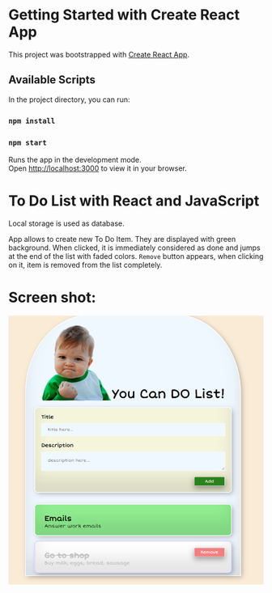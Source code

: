 # Getting Started with Create React App

This project was bootstrapped with [Create React App](https://github.com/facebook/create-react-app).

## Available Scripts

In the project directory, you can run:

### `npm install`
### `npm start`

Runs the app in the development mode.\
Open [http://localhost:3000](http://localhost:3000) to view it in your browser.

# To Do List with React and JavaScript

Local storage is used as database.

App allows to create new To Do Item. They are displayed with green background. When clicked, it is immediately considered as done and 
jumps at the end of the list with faded colors. `Remove` button appears, when clicking on it, item is removed from the list completely. 

# Screen shot:
![alt text](https://github.com/SanctussBa/ToDoList-React-JavaScript/blob/master/screenshot1.png?raw=true)
